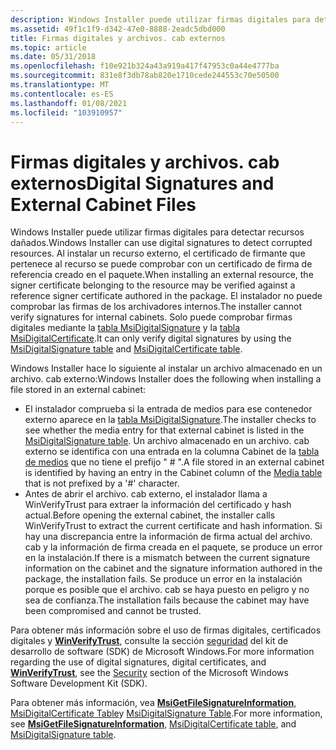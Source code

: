```yaml
---
description: Windows Installer puede utilizar firmas digitales para detectar recursos dañados.
ms.assetid: 49f1c1f9-d342-47e0-8888-2eadc5dbd000
title: Firmas digitales y archivos. cab externos
ms.topic: article
ms.date: 05/31/2018
ms.openlocfilehash: f10e921b324a43a919a417f47953c0a44e4777ba
ms.sourcegitcommit: 831e8f3db78ab820e1710cede244553c70e50500
ms.translationtype: MT
ms.contentlocale: es-ES
ms.lasthandoff: 01/08/2021
ms.locfileid: "103910957"
---
```

# <a name="digital-signatures-and-external-cabinet-files"></a><span data-ttu-id="dd133-103">Firmas digitales y archivos. cab externos</span><span class="sxs-lookup"><span data-stu-id="dd133-103">Digital Signatures and External Cabinet Files</span></span>

<span data-ttu-id="dd133-104">Windows Installer puede utilizar firmas digitales para detectar recursos dañados.</span><span class="sxs-lookup"><span data-stu-id="dd133-104">Windows Installer can use digital signatures to detect corrupted resources.</span></span> <span data-ttu-id="dd133-105">Al instalar un recurso externo, el certificado de firmante que pertenece al recurso se puede comprobar con un certificado de firma de referencia creado en el paquete.</span><span class="sxs-lookup"><span data-stu-id="dd133-105">When installing an external resource, the signer certificate belonging to the resource may be verified against a reference signer certificate authored in the package.</span></span> <span data-ttu-id="dd133-106">El instalador no puede comprobar las firmas de los archivadores internos.</span><span class="sxs-lookup"><span data-stu-id="dd133-106">The installer cannot verify signatures for internal cabinets.</span></span> <span data-ttu-id="dd133-107">Solo puede comprobar firmas digitales mediante la [tabla MsiDigitalSignature](msidigitalsignature-table.md) y la [tabla MsiDigitalCertificate](msidigitalcertificate-table.md).</span><span class="sxs-lookup"><span data-stu-id="dd133-107">It can only verify digital signatures by using the [MsiDigitalSignature table](msidigitalsignature-table.md) and [MsiDigitalCertificate table](msidigitalcertificate-table.md).</span></span>

<span data-ttu-id="dd133-108">Windows Installer hace lo siguiente al instalar un archivo almacenado en un archivo. cab externo:</span><span class="sxs-lookup"><span data-stu-id="dd133-108">Windows Installer does the following when installing a file stored in an external cabinet:</span></span>

-   <span data-ttu-id="dd133-109">El instalador comprueba si la entrada de medios para ese contenedor externo aparece en la [tabla MsiDigitalSignature](msidigitalsignature-table.md).</span><span class="sxs-lookup"><span data-stu-id="dd133-109">The installer checks to see whether the media entry for that external cabinet is listed in the [MsiDigitalSignature table](msidigitalsignature-table.md).</span></span> <span data-ttu-id="dd133-110">Un archivo almacenado en un archivo. cab externo se identifica con una entrada en la columna Cabinet de la [tabla de medios](media-table.md) que no tiene el prefijo " \# ".</span><span class="sxs-lookup"><span data-stu-id="dd133-110">A file stored in an external cabinet is identified by having an entry in the Cabinet column of the [Media table](media-table.md) that is not prefixed by a '\#' character.</span></span>
-   <span data-ttu-id="dd133-111">Antes de abrir el archivo. cab externo, el instalador llama a WinVerifyTrust para extraer la información del certificado y hash actual.</span><span class="sxs-lookup"><span data-stu-id="dd133-111">Before opening the external cabinet, the installer calls WinVerifyTrust to extract the current certificate and hash information.</span></span> <span data-ttu-id="dd133-112">Si hay una discrepancia entre la información de firma actual del archivo. cab y la información de firma creada en el paquete, se produce un error en la instalación.</span><span class="sxs-lookup"><span data-stu-id="dd133-112">If there is a mismatch between the current signature information on the cabinet and the signature information authored in the package, the installation fails.</span></span> <span data-ttu-id="dd133-113">Se produce un error en la instalación porque es posible que el archivo. cab se haya puesto en peligro y no sea de confianza.</span><span class="sxs-lookup"><span data-stu-id="dd133-113">The installation fails because the cabinet may have been compromised and cannot be trusted.</span></span>

<span data-ttu-id="dd133-114">Para obtener más información sobre el uso de firmas digitales, certificados digitales y [**WinVerifyTrust**](/windows/desktop/api/wintrust/nf-wintrust-winverifytrust), consulte la sección [seguridad](https://msdn.microsoft.com/library/cc527452.aspx) del kit de desarrollo de software (SDK) de Microsoft Windows.</span><span class="sxs-lookup"><span data-stu-id="dd133-114">For more information regarding the use of digital signatures, digital certificates, and [**WinVerifyTrust**](/windows/desktop/api/wintrust/nf-wintrust-winverifytrust), see the [Security](https://msdn.microsoft.com/library/cc527452.aspx) section of the Microsoft Windows Software Development Kit (SDK).</span></span>

<span data-ttu-id="dd133-115">Para obtener más información, vea [**MsiGetFileSignatureInformation**](/windows/desktop/api/Msi/nf-msi-msigetfilesignatureinformationa), [MsiDigitalCertificate Table](msidigitalcertificate-table.md)y [MsiDigitalSignature Table](msidigitalsignature-table.md).</span><span class="sxs-lookup"><span data-stu-id="dd133-115">For more information, see [**MsiGetFileSignatureInformation**](/windows/desktop/api/Msi/nf-msi-msigetfilesignatureinformationa), [MsiDigitalCertificate table](msidigitalcertificate-table.md), and [MsiDigitalSignature table](msidigitalsignature-table.md).</span></span>

 

 
